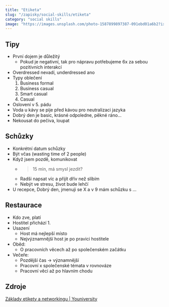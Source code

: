 ```yaml
---
title: "Etiketa"
slug: "/zapisky/social-skills/etiketa"
category: "social skills"
image: "https://images.unsplash.com/photo-1587899897387-091ebd01a6b2?ixlib=rb-1.2.1&ixid=MnwxMjA3fDB8MHxwaG90by1wYWdlfHx8fGVufDB8fHx8&auto=format&fit=crop&w=1213&q=80"
---
```

## Tipy
- První dojem je důležitý
	- Pokud je negativní, tak pro nápravu potřebujeme 6x za sebou pozitivních interakcí
- Overdressed nevadí, underdressed ano
- Typy oblečení
	1. Business formal
	2. Business casual
	3. Smart casual
	4. Casual
- Oslovení v 5. pádu
- Voda u kávy se pije před kávou pro neutralizaci jazyka
- Dobrý den je basic, krásné odpoledne, pěkné ráno…
- Nekousat do pečiva, loupat
## Schůzky
- Konkrétní datum schůzky
- Být včas (wasting time of 2 people)
- Když jsem pozdě, komunikovat
	- >15 min, má smysl jezdit?
	- Radši napsat víc a přijít dřív než slíbím
	- Nebýt ve stresu, život bude lehčí
- U recepce, Dobrý den, jmenuji se X a v 9 mám schůzku s …
## Restaurace
- Kdo zve, platí
- Hostitel přichází 1.
- Usazení
	- Host má nejlepší místo
	- Nejvýznamnější host je po pravici hostitele
- Oběd: 
	- O pracovních věcech až po společenském začátku
- Večeře:
	- Pozdější čas → významnější
	- Pracovní x společenské témata v rovnováze
	- Pracovní věci až po hlavním chodu
## Zdroje
[Základy etikety a networkingu | Youniversity](https://youniversity.cz/modul/zaklady-etikety-a-networkingu)
